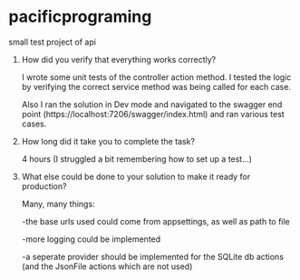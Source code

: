 # pacificprograming
small test project of api

1. How did you verify that everything works correctly?

   I wrote some unit tests of the controller action method. I tested the logic by verifying the correct service method was being called for each case.

   Also I ran the solution in Dev mode and navigated to the swagger end point (https://localhost:7206/swagger/index.html) and ran various test cases.
   
3. How long did it take you to complete the task?

   4 hours (I struggled a bit remembering how to set up a test...)
   
5. What else could be done to your solution to make it ready for production?

   Many, many things:

   -the base urls used could come from appsettings, as well as path to file

   -more logging could be implemented

   -a seperate provider should be implemented for the SQLite db actions (and the JsonFile actions which are not used)

